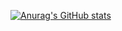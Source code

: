 [![Anurag's GitHub stats](https://github.readme-stats.vercel.app/api?username=VictorDhein$show_icons=true&theme=dark)](https://github.com/anureghosts/dithub-readme-stats)
